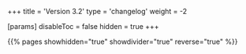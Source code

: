 +++
title = 'Version 3.2'
type = 'changelog'
weight = -2

[params]
  disableToc = false
  hidden = true
+++

{{% pages showhidden="true" showdivider="true" reverse="true" %}}
